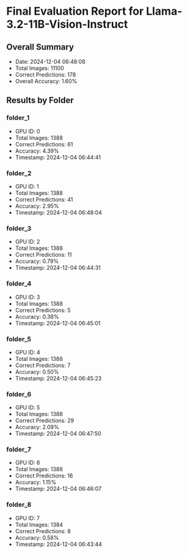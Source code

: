 # Final Evaluation Report for Llama-3.2-11B-Vision-Instruct

## Overall Summary
- Date: 2024-12-04 06:48:08
- Total Images: 11100
- Correct Predictions: 178
- Overall Accuracy: 1.60%

## Results by Folder

### folder_1
- GPU ID: 0
- Total Images: 1388
- Correct Predictions: 61
- Accuracy: 4.39%
- Timestamp: 2024-12-04 06:44:41

### folder_2
- GPU ID: 1
- Total Images: 1388
- Correct Predictions: 41
- Accuracy: 2.95%
- Timestamp: 2024-12-04 06:48:04

### folder_3
- GPU ID: 2
- Total Images: 1388
- Correct Predictions: 11
- Accuracy: 0.79%
- Timestamp: 2024-12-04 06:44:31

### folder_4
- GPU ID: 3
- Total Images: 1388
- Correct Predictions: 5
- Accuracy: 0.36%
- Timestamp: 2024-12-04 06:45:01

### folder_5
- GPU ID: 4
- Total Images: 1388
- Correct Predictions: 7
- Accuracy: 0.50%
- Timestamp: 2024-12-04 06:45:23

### folder_6
- GPU ID: 5
- Total Images: 1388
- Correct Predictions: 29
- Accuracy: 2.09%
- Timestamp: 2024-12-04 06:47:50

### folder_7
- GPU ID: 6
- Total Images: 1388
- Correct Predictions: 16
- Accuracy: 1.15%
- Timestamp: 2024-12-04 06:46:07

### folder_8
- GPU ID: 7
- Total Images: 1384
- Correct Predictions: 8
- Accuracy: 0.58%
- Timestamp: 2024-12-04 06:43:44


